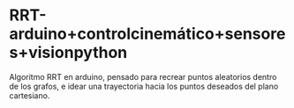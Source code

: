 # RRT-arduino+controlcinemático+sensores+visionpython
 Algoritmo RRT en arduino, pensado para recrear  puntos aleatorios dentro de los grafos, e idear una trayectoria hacia  los puntos deseados del plano cartesiano.

